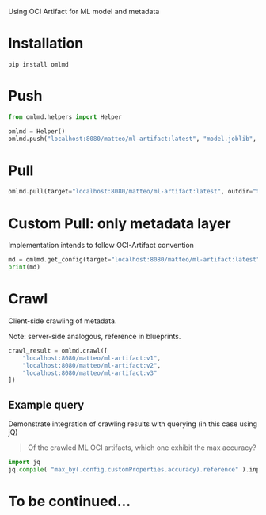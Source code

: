 <!-- migrating from https://github.com/tarilabs/oml -->

Using OCI Artifact for ML model and metadata

# Installation

```
pip install omlmd
```

# Push

```py
from omlmd.helpers import Helper

omlmd = Helper()
omlmd.push("localhost:8080/matteo/ml-artifact:latest", "model.joblib", name="Model Example", author="John Doe", license="Apache-2.0", accuracy=9.876543210)
```

# Pull

```py
omlmd.pull(target="localhost:8080/matteo/ml-artifact:latest", outdir="tmp/b", media_types=["application/x-artifact"])
```

# Custom Pull: only metadata layer

Implementation intends to follow OCI-Artifact convention

```py
md = omlmd.get_config(target="localhost:8080/matteo/ml-artifact:latest")
print(md)
```

# Crawl

Client-side crawling of metadata.

Note: server-side analogous, reference in blueprints.

```py
crawl_result = omlmd.crawl([
    "localhost:8080/matteo/ml-artifact:v1",
    "localhost:8080/matteo/ml-artifact:v2",
    "localhost:8080/matteo/ml-artifact:v3"
])
```

## Example query

Demonstrate integration of crawling results with querying (in this case using jQ)

> Of the crawled ML OCI artifacts, which one exhibit the max accuracy?

```py
import jq
jq.compile( "max_by(.config.customProperties.accuracy).reference" ).input_text(crawl_result).first()
```

# To be continued...
